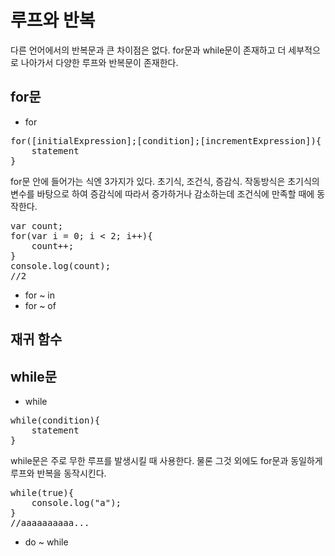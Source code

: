 루프와 반복
===

다른 언어에서의 반복문과 큰 차이점은 없다. for문과 while문이 존재하고 더 세부적으로 나아가서 다양한 루프와 반복문이 존재한다.

## for문
- for
<pre>
for([initialExpression];[condition];[incrementExpression]){
    statement
}</pre>

for문 안에 들어가는 식엔 3가지가 있다. 초기식, 조건식, 증감식. 작동방식은 초기식의 변수를 바탕으로 하여 증감식에 따라서 증가하거나 감소하는데 조건식에 만족할 때에 동작한다.

<pre>
var count;
for(var i = 0; i < 2; i++){
    count++;
}
console.log(count);
//2</pre>
- for ~ in
- for ~ of

## 재귀 함수

## while문
- while
<pre>
while(condition){
    statement
}</pre>
while문은 주로 무한 루프를 발생시킬 때 사용한다. 물론 그것 외에도 for문과 동일하게 루프와 반복을 동작시킨다.
<pre>
while(true){
    console.log("a");
}
//aaaaaaaaaa...</pre>
- do ~ while
